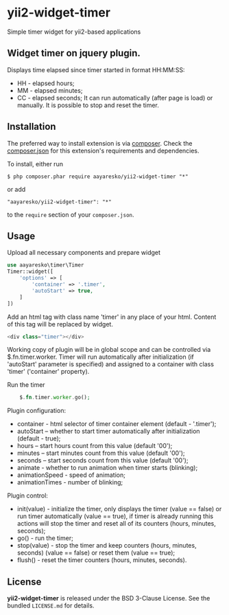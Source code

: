 # yii2-widget-timer
Simple timer widget for yii2-based applications

## Widget timer on jquery plugin.
Displays time elapsed since timer started in format HH:MM:SS:
* HH - elapsed hours;
* ММ - elapsed minutes;
* CC - elapsed seconds;
It can run automatically (after page is load) or manually. It is possible to stop and reset the timer.

## Installation
The preferred way to install extension is via [composer](http://getcomposer.org/download/). Check the [composer.json](https://github.com/aayaresko/yii2-widget-timer/blob/master/composer.json) for this extension's requirements and dependencies.

To install, either run
```
$ php composer.phar require aayaresko/yii2-widget-timer "*"
```
or add
```
"aayaresko/yii2-widget-timer": "*"
```
to the ```require``` section of your `composer.json`.

## Usage
Upload all necessary components and prepare widget
```php
use aayaresko\timer\Timer
Timer::widget([
    'options' => [
        'container' => '.timer',
        'autoStart' => true,
    ]
])
```
Add an html tag with class name 'timer' in any place of your html.
Content of this tag will be replaced by widget.
```php
<div class="timer"></div>
```
Working copy of plugin will be in global scope and can be controlled via $.fn.timer.worker.
Timer will run automatically after initialization (if 'autoStart' parameter is specified) and assigned to a container with class 'timer' ('container' property).

Run the timer
```php
    $.fn.timer.worker.go();
```

Plugin configuration:
* container - html selector of timer container element (default - '.timer');
* autoStart – whether to start timer automatically after initialization (default - true);
* hours – start hours count from this value (default '00');
* minutes – start minutes count from this value (default '00');
* seconds – start seconds count from this value (default '00');
* animate - whether to run animation when timer starts (blinking);
* animationSpeed - speed of animation;
* animationTimes - number of blinking;

Plugin control:
* init(value) - initialize the timer, only displays the timer (value == false) or run timer automatically (value == true), if timer is already running this actions will stop the timer and reset all of its counters (hours, minutes, seconds);
* go() - run the timer;
* stop(value) - stop the timer and keep counters (hours, minutes, seconds) (value == false) or reset them (value == true);
* flush() - reset the timer counters (hours, minutes, seconds).

## License
**yii2-widget-timer** is released under the BSD 3-Clause License. See the bundled `LICENSE.md` for details.
